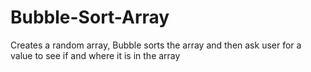 # Bubble-Sort-Array
Creates a random array, Bubble sorts the array and then ask user for a value to see if and where it is in the array
